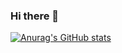 ### Hi there 👋

<!--
**chenxz21/chenxz21** is a ✨ _special_ ✨ repository because its `README.md` (this file) appears on your GitHub profile.

Here are some ideas to get you started:

- 🌱 I’m currently learning ...
-->
[![Anurag's GitHub stats](https://readme-stats-wheat.vercel.app//api?chenxz21=anuraghazra)](https://github.com/anuraghazra/github-readme-stats)
